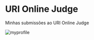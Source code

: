 URI Online Judge
======

Minhas submissões ao URI Online Judge

![myprofile](https://github.com/fromnanda/URI-Online-Judge/blob/master/uri.png)
